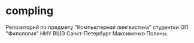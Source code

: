 # compling
Репозиторий по предмету "Компьютерная лингвистика" студентки ОП "Филология" НИУ ВШЭ Санкт-Петербург Максименко Полины.
